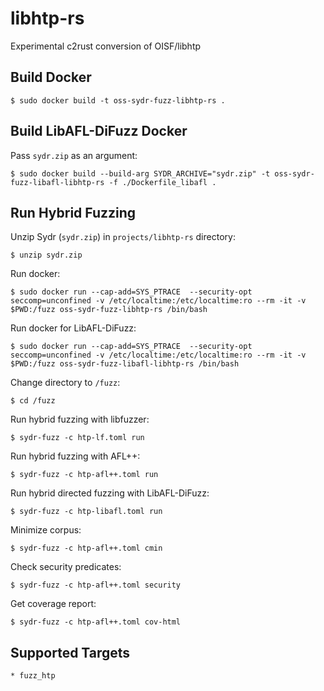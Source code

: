 # libhtp-rs

Experimental c2rust conversion of OISF/libhtp

## Build Docker

    $ sudo docker build -t oss-sydr-fuzz-libhtp-rs .

## Build LibAFL-DiFuzz Docker

Pass `sydr.zip` as an argument:

    $ sudo docker build --build-arg SYDR_ARCHIVE="sydr.zip" -t oss-sydr-fuzz-libafl-libhtp-rs -f ./Dockerfile_libafl .

## Run Hybrid Fuzzing

Unzip Sydr (`sydr.zip`) in `projects/libhtp-rs` directory:

    $ unzip sydr.zip

Run docker:

    $ sudo docker run --cap-add=SYS_PTRACE  --security-opt seccomp=unconfined -v /etc/localtime:/etc/localtime:ro --rm -it -v $PWD:/fuzz oss-sydr-fuzz-libhtp-rs /bin/bash

Run docker for LibAFL-DiFuzz:

    $ sudo docker run --cap-add=SYS_PTRACE  --security-opt seccomp=unconfined -v /etc/localtime:/etc/localtime:ro --rm -it -v $PWD:/fuzz oss-sydr-fuzz-libafl-libhtp-rs /bin/bash

Change directory to `/fuzz`:

    $ cd /fuzz

Run hybrid fuzzing with libfuzzer:

    $ sydr-fuzz -c htp-lf.toml run

Run hybrid fuzzing with AFL++:

    $ sydr-fuzz -c htp-afl++.toml run

Run hybrid directed fuzzing with LibAFL-DiFuzz:

    $ sydr-fuzz -c htp-libafl.toml run

Minimize corpus:

    $ sydr-fuzz -c htp-afl++.toml cmin

Check security predicates:

    $ sydr-fuzz -c htp-afl++.toml security

Get coverage report:

    $ sydr-fuzz -c htp-afl++.toml cov-html

## Supported Targets

    * fuzz_htp
